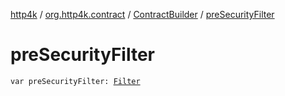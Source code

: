 [http4k](../../index.md) / [org.http4k.contract](../index.md) / [ContractBuilder](index.md) / [preSecurityFilter](./pre-security-filter.md)

# preSecurityFilter

`var preSecurityFilter: `[`Filter`](../../org.http4k.core/-filter.md)